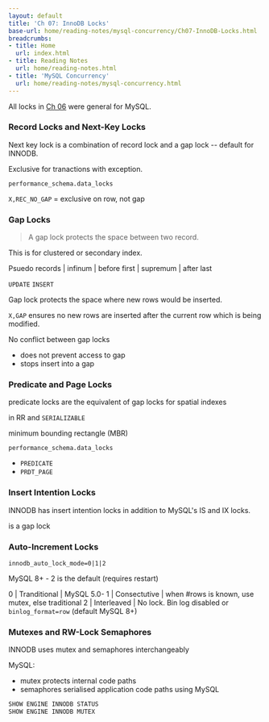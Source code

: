 ```yaml
---
layout: default
title: 'Ch 07: InnoDB Locks'
base-url: home/reading-notes/mysql-concurrency/Ch07-InnoDB-Locks.html
breadcrumbs:
- title: Home
  url: index.html
- title: Reading Notes
  url: home/reading-notes.html
- title: 'MySQL Concurrency'
  url: home/reading-notes/mysql-concurrency.html
---
```


All locks in [Ch 06](home/reading-notes/mysql-concurrency/Ch06-High-Level-Locks-Types.html) were general for MySQL.

### Record Locks and Next-Key Locks

Next key lock is a combination of record lock and a gap lock -- default for INNODB.

Exclusive for tranactions with exception.

`performance_schema.data_locks`

`X,REC_NO_GAP` = exclusive on row, not gap

### Gap Locks

> A gap lock protects the space between two record.

This is for clustered or secondary index.

Psuedo records | infinum | before first
 | supremum | after last

`UPDATE` `INSERT`

Gap lock protects the space where new rows would be inserted.

`X,GAP` ensures no new rows are inserted after the current row which is being modified.

No conflict between gap locks

- does not prevent access to gap
- stops insert into a gap

### Predicate and Page Locks

predicate locks are the equivalent of gap locks for spatial indexes

in RR and `SERIALIZABLE`

minimum bounding rectangle (MBR)

`performance_schema.data_locks`

- `PREDICATE`
- `PRDT_PAGE`

### Insert Intention Locks

INNODB has insert intention locks in addition to MySQL's IS and IX locks.

is a gap lock

### Auto-Increment Locks

`innodb_auto_lock_mode=0|1|2`

MySQL 8+ - 2 is the default (requires restart)

0 | Tranditional | MySQL 5.0-
1 | Consectutive | when #rows is known, use mutex, else traditional
2 | Interleaved | No lock. Bin log disabled or `binlog_format=row` (default MySQL 8+)

### Mutexes and RW-Lock Semaphores

INNODB uses mutex and semaphores interchangeably

MySQL:

- mutex protects internal code paths
- semaphores serialised application code paths using MySQL

```sql
SHOW ENGINE INNODB STATUS
SHOW ENGINE INNODB MUTEX
```


